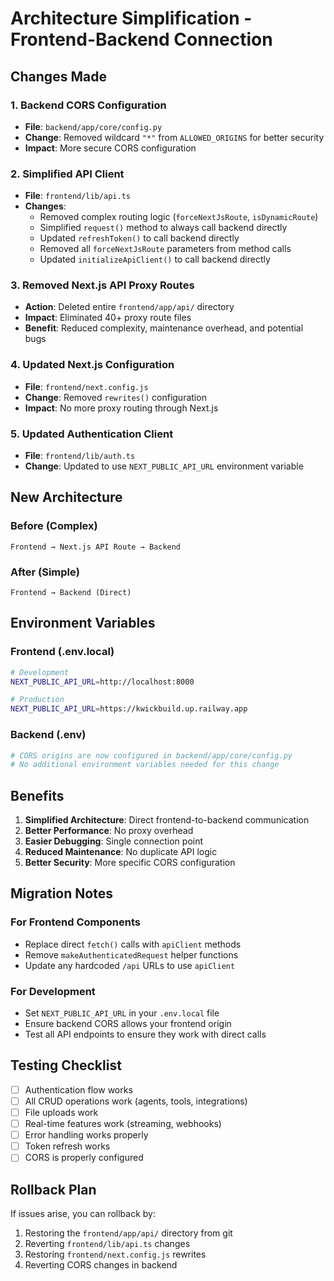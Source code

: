 # Architecture Simplification - Frontend-Backend Connection

## Changes Made

### 1. Backend CORS Configuration
- **File**: `backend/app/core/config.py`
- **Change**: Removed wildcard `"*"` from `ALLOWED_ORIGINS` for better security
- **Impact**: More secure CORS configuration

### 2. Simplified API Client
- **File**: `frontend/lib/api.ts`
- **Changes**:
  - Removed complex routing logic (`forceNextJsRoute`, `isDynamicRoute`)
  - Simplified `request()` method to always call backend directly
  - Updated `refreshToken()` to call backend directly
  - Removed all `forceNextJsRoute` parameters from method calls
  - Updated `initializeApiClient()` to call backend directly

### 3. Removed Next.js API Proxy Routes
- **Action**: Deleted entire `frontend/app/api/` directory
- **Impact**: Eliminated 40+ proxy route files
- **Benefit**: Reduced complexity, maintenance overhead, and potential bugs

### 4. Updated Next.js Configuration
- **File**: `frontend/next.config.js`
- **Change**: Removed `rewrites()` configuration
- **Impact**: No more proxy routing through Next.js

### 5. Updated Authentication Client
- **File**: `frontend/lib/auth.ts`
- **Change**: Updated to use `NEXT_PUBLIC_API_URL` environment variable

## New Architecture

### Before (Complex)
```
Frontend → Next.js API Route → Backend
```

### After (Simple)
```
Frontend → Backend (Direct)
```

## Environment Variables

### Frontend (.env.local)
```bash
# Development
NEXT_PUBLIC_API_URL=http://localhost:8000

# Production
NEXT_PUBLIC_API_URL=https://kwickbuild.up.railway.app
```

### Backend (.env)
```bash
# CORS origins are now configured in backend/app/core/config.py
# No additional environment variables needed for this change
```

## Benefits

1. **Simplified Architecture**: Direct frontend-to-backend communication
2. **Better Performance**: No proxy overhead
3. **Easier Debugging**: Single connection point
4. **Reduced Maintenance**: No duplicate API logic
5. **Better Security**: More specific CORS configuration

## Migration Notes

### For Frontend Components
- Replace direct `fetch()` calls with `apiClient` methods
- Remove `makeAuthenticatedRequest` helper functions
- Update any hardcoded `/api` URLs to use `apiClient`

### For Development
- Set `NEXT_PUBLIC_API_URL` in your `.env.local` file
- Ensure backend CORS allows your frontend origin
- Test all API endpoints to ensure they work with direct calls

## Testing Checklist

- [ ] Authentication flow works
- [ ] All CRUD operations work (agents, tools, integrations)
- [ ] File uploads work
- [ ] Real-time features work (streaming, webhooks)
- [ ] Error handling works properly
- [ ] Token refresh works
- [ ] CORS is properly configured

## Rollback Plan

If issues arise, you can rollback by:
1. Restoring the `frontend/app/api/` directory from git
2. Reverting `frontend/lib/api.ts` changes
3. Restoring `frontend/next.config.js` rewrites
4. Reverting CORS changes in backend
